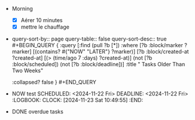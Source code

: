 - Morning
  * [x] Aérer 10 minutes
  * [x] mettre le chauffage
- query-sort-by:: page
  query-table:: false
  query-sort-desc:: true
  #+BEGIN_QUERY
  {
    :query [:find (pull ?b [*])
            :where
            [?b :block/marker ?marker]
            [(contains? #{"NOW" "LATER"} ?marker)]
            [?b :block/created-at ?created-at]
            [(> (time/ago 7 :days) ?created-at)]
  (not [?b :block/scheduled])
            (not [?b :block/deadline])]
    :title " Tasks Older Than Two Weeks"
  
    :collapsed? false
  }
  #+END_QUERY
- NOW test
  SCHEDULED: <2024-11-22 Fri>
  DEADLINE: <2024-11-22 Fri>
  :LOGBOOK:
  CLOCK: [2024-11-23 Sat 10:49:55]
  :END:
- DONE overdue tasks